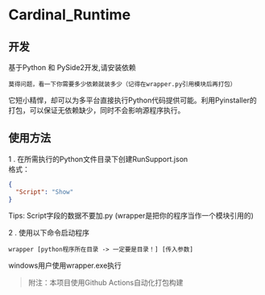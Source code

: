 # Cardinal_Runtime
## 开发
基于Python 和 PySide2开发,请安装依赖
```
莫得问题，看一下你需要多少依赖就装多少（记得在wrapper.py引用模块后再打包）
```

它短小精悍，却可以为多平台直接执行Python代码提供可能。利用Pyinstaller的打包，可以保证无依赖缺少，同时不会影响源程序执行。

## 使用方法
1 . 在所需执行的Python文件目录下创建RunSupport.json  
格式：
```json
{
  "Script": "Show"
}
```
Tips: Script字段的数据不要加.py (wrapper是把你的程序当作一个模块引用的)

2 . 使用以下命令启动程序
```shell script
wrapper [python程序所在目录 -> 一定要是目录！] [传入参数]
```

windows用户使用wrapper.exe执行

> 附注：本项目使用Github Actions自动化打包构建
